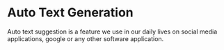 # Auto Text Generation

Auto text suggestion is a feature we use in our daily lives on social media applications, google or any other software application. 
